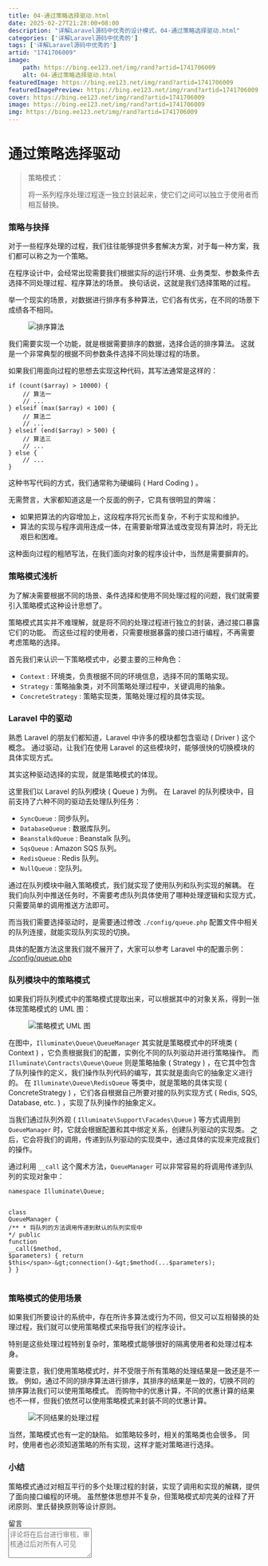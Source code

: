```yaml
---
title: 04-通过策略选择驱动.html
date: 2025-02-27T21:28:00+08:00
description: "详解Laravel源码中优秀的设计模式，04-通过策略选择驱动.html"
categories: ['详解Laravel源码中优秀的']
tags: ['详解Laravel源码中优秀的']
artid: "1741706009"
image:
    path: https://bing.ee123.net/img/rand?artid=1741706009
    alt: 04-通过策略选择驱动.html
featuredImage: https://bing.ee123.net/img/rand?artid=1741706009
featuredImagePreview: https://bing.ee123.net/img/rand?artid=1741706009
cover: https://bing.ee123.net/img/rand?artid=1741706009
image: https://bing.ee123.net/img/rand?artid=1741706009
img: https://bing.ee123.net/img/rand?artid=1741706009
---
```


<html><head><meta charset="utf-8"><meta http-equiv="X-UA-Compatible" content="IE=edge,chrome=1"><meta name="viewport" content="width=device-width,initial-scale=1,user-scalable=no,viewport-fit=cover"><meta name="google-site-verification" content="cCHsgG9ktuCTgWgYfqCJql8AeR4gAne4DTZqztPoirE"><meta name="apple-itunes-app" content="app-id=987739104"><meta name="baidu-site-verification" content="qiK2a1kcFc"><meta name="360-site-verification" content="4c3c7d57d59f0e1a308462fbc7fd7e51"><meta name="sogou_site_verification" content="c49WUDZczQ"><title data-vue-meta="true">详解 Laravel 源码中优秀的设计模式 - 有明 - 掘金小册</title><link rel="preload" href="https://b-gold-cdn.xitu.io/v3/static/js/manifest.060adf3290877312ec3f.js" as="script"><link rel="preload" href="https://b-gold-cdn.xitu.io/v3/static/js/vendor.e6fd81aa1499049a5bee.js" as="script"><link rel="preload" href="https://b-gold-cdn.xitu.io/v3/static/js/app.a99a1e8180beec940a3f.js" as="script"><link rel="preload" href="https://b-gold-cdn.xitu.io/v3/static/css/app.b796f2cb9b18ed584e56cf5802f4527d.css" as="style"><link rel="apple-touch-icon" sizes="180x180" href="https://b-gold-cdn.xitu.io/favicons/v2/apple-touch-icon.png"><link rel="icon" type="image/png" sizes="32x32" href="https://b-gold-cdn.xitu.io/favicons/v2/favicon-32x32.png"><link rel="icon" type="image/png" sizes="16x16" href="https://b-gold-cdn.xitu.io/favicons/v2/favicon-16x16.png"><link rel="manifest" href="https://b-gold-cdn.xitu.io/favicons/v2/manifest.json"><link rel="mask-icon" href="https://b-gold-cdn.xitu.io/favicons/v2/safari-pinned-tab.svg" color="#5bbad5"><link rel="shortcut icon" href="https://b-gold-cdn.xitu.io/favicons/v2/favicon.ico"><meta name="msapplication-config" content="https://b-gold-cdn.xitu.io/favicons/v2/browserconfig.xml"><meta name="theme-color" content="#ffffff"><link rel="search" title="掘金" href="https://b-gold-cdn.xitu.io/conf/search.xml" type="application/opensearchdescription+xml"><link rel="stylesheet" href="https://b-gold-cdn.xitu.io/ionicons/2.0.1/css/ionicons.min.css"><link rel="stylesheet" href="https://b-gold-cdn.xitu.io/asset/fw-icon/1.0.9/iconfont.css"><link href="https://b-gold-cdn.xitu.io/v3/static/css/app.b796f2cb9b18ed584e56cf5802f4527d.css" rel="stylesheet"><script src="https://www.googletagmanager.com/gtag/js?id=UA-93217128-6"></script><script async="" src="https://hm.baidu.com/hm.js?93bbd335a208870aa1f296bcd6842e5e"></script><script async="" src="//www.google-analytics.com/analytics.js"></script><script type="text/javascript" async="" src="https://assets.growingio.com/vds.js"></script><script type="text/javascript" charset="utf-8" async="" src="https://b-gold-cdn.xitu.io/v3/static/js/8.6975c7d55979d107f394.js"></script><meta data-vmid="keywords" name="keywords" content="掘金,稀土,Vue.js,微信小程序,Kotlin,RxJava,React Native,Wireshark,敏捷开发,Bootstrap,OKHttp,正则表达式,WebGL,Webpack,Docker,MVVM" data-vue-meta="true"><meta data-vmid="description" name="description" content="掘金是一个帮助开发者成长的社区，是给开发者用的 Hacker News，给设计师用的 Designer News，和给产品经理用的 Medium。掘金的技术文章由稀土上聚集的技术大牛和极客共同编辑为你筛选出最优质的干货，其中包括：Android、iOS、前端、后端等方面的内容。用户每天都可以在这里找到技术世界的头条内容。与此同时，掘金内还有沸点、掘金翻译计划、线下活动、专栏文章等内容。即使你是 GitHub、StackOverflow、开源中国的用户，我们相信你也可以在这里有所收获。" data-vue-meta="true"></head><body><div data-v-41acfafa="" data-v-decff8c4="" class="section-content"><div data-v-41acfafa="" class="section-page book-section-view"><div data-v-41acfafa="" class="entry-content article-content"><h1 class="heading" data-id="heading-0">通过策略选择驱动</h1>
<blockquote>
<p>策略模式：</p>
<p>将一系列程序处理过程逐一独立封装起来，使它们之间可以独立于使用者而相互替换。</p>
</blockquote>
<h3 class="heading" data-id="heading-1">策略与抉择</h3>
<p>对于一些程序处理的过程，我们往往能够提供多套解决方案，对于每一种方案，我们都可以称之为一个策略。</p>
<p>在程序设计中，会经常出现需要我们根据实际的运行环境、业务类型、参数条件去选择不同处理过程、程序算法的场景。
换句话说，这就是我们选择策略的过程。</p>
<p>举一个现实的场景，对数据进行排序有多种算法，它们各有优劣，在不同的场景下成绩各不相同。</p>
<p></p><figure><img alt="排序算法" class="lazyload inited loaded" data-src="https://user-gold-cdn.xitu.io/2017/12/21/1607928130664dca?imageView2/0/w/1280/h/960/format/webp/ignore-error/1" data-width="679" data-height="242" src="https://user-gold-cdn.xitu.io/2017/12/21/1607928130664dca?imageView2/0/w/1280/h/960/format/webp/ignore-error/1"><figcaption></figcaption></figure><p></p>
<p>我们需要实现一个功能，就是根据需要排序的数据，选择合适的排序算法。
这就是一个非常典型的根据不同参数条件选择不同处理过程的场景。</p>
<p>如果我们用面向过程的思想去实现这种代码，其写法通常是这样的：</p>
<pre><code class="hljs php" lang="php"><span class="hljs-keyword">if</span> (count($array) &gt; <span class="hljs-number">10000</span>) {
    <span class="hljs-comment">// 算法一</span>
    <span class="hljs-comment">// ...</span>
} <span class="hljs-keyword">elseif</span> (max($array) &lt; <span class="hljs-number">100</span>) {
    <span class="hljs-comment">// 算法二</span>
    <span class="hljs-comment">// ...</span>
} <span class="hljs-keyword">elseif</span> (end($array) &gt; <span class="hljs-number">500</span>) {
    <span class="hljs-comment">// 算法三</span>
    <span class="hljs-comment">// ...</span>
} <span class="hljs-keyword">else</span> {
    <span class="hljs-comment">// ...</span>
}
</code></pre><p>这种书写代码的方式，我们通常称为硬编码 ( Hard Coding ) 。</p>
<p>无需赘言，大家都知道这是一个反面的例子，它具有很明显的弊端：</p>
<ul>
<li>如果把算法的内容增加上，这段程序将冗长而复杂，不利于实现和维护。</li>
<li>算法的实现与程序调用连成一体，在需要新增算法或改变现有算法时，将无比艰巨和困难。</li>
</ul>
<p>这种面向过程的粗陋写法，在我们面向对象的程序设计中，当然是需要摒弃的。</p>
<h3 class="heading" data-id="heading-2">策略模式浅析</h3>
<p>为了解决需要根据不同的场景、条件选择和使用不同处理过程的问题，我们就需要引入策略模式这种设计思想了。</p>
<p>策略模式其实并不难理解，就是将不同的处理过程进行独立的封装，通过接口暴露它们的功能。
而这些过程的使用者，只需要根据暴露的接口进行编程，不再需要考虑策略的选择。</p>
<p>首先我们来认识一下策略模式中，必要主要的三种角色：</p>
<ul>
<li><code>Context</code> : 环境类，负责根据不同的环境信息，选择不同的策略实现。</li>
<li><code>Strategy</code> : 策略抽象类，对不同策略处理过程中，关键调用的抽象。</li>
<li><code>ConcreteStrategy</code> : 策略实现类，策略处理过程的具体实现。</li>
</ul>
<h3 class="heading" data-id="heading-3">Laravel 中的驱动</h3>
<p>熟悉 Laravel 的朋友们都知道，Laravel 中许多的模块都包含驱动 ( Driver ) 这个概念。
通过驱动，让我们在使用 Laravel 的这些模块时，能够很快的切换模块的具体实现方式。</p>
<p>其实这种驱动选择的实现，就是策略模式的体现。</p>
<p>这里我们以 Laravel 的队列模块 ( Queue ) 为例。
在 Laravel 的队列模块中，目前支持了六种不同的驱动去处理队列任务：</p>
<ul>
<li><code>SyncQueue</code> : 同步队列。</li>
<li><code>DatabaseQueue</code> : 数据库队列。</li>
<li><code>BeanstalkdQueue</code> : Beanstalk 队列。</li>
<li><code>SqsQueue</code> : Amazon SQS 队列。</li>
<li><code>RedisQueue</code> : Redis 队列。</li>
<li><code>NullQueue</code> : 空队列。</li>
</ul>
<p>通过在队列模块中融入策略模式，我们就实现了使用队列和队列实现的解耦。
在我们向队列中推送任务时，不需要考虑队列具体使用了哪种处理逻辑和实现方式，只需要简单的调用推送方法即可。</p>
<p>而当我们需要选择驱动时，是需要通过修改 <code>./config/queue.php</code> 配置文件中相关的队列连接，就能实现队列实现的切换。</p>
<p>具体的配置方法这里我们就不展开了，大家可以参考 Laravel 中的配置示例：
<a target="_blank" href="https://link.juejin.im?target=https%3A%2F%2Fgithub.com%2Flaravel%2Flaravel%2Fblob%2Fmaster%2Fconfig%2Fqueue.php" rel="nofollow noopener noreferrer">./config/queue.php</a></p>
<h3 class="heading" data-id="heading-4">队列模块中的策略模式</h3>
<p>如果我们将队列模式中的策略模式提取出来，可以根据其中的对象关系，得到一张体现策略模式的 UML 图：</p>
<p></p><figure><img alt="策略模式 UML 图" class="lazyload inited" data-src="https://user-gold-cdn.xitu.io/2017/12/21/1607927eba9073b6?imageView2/0/w/1280/h/960/format/webp/ignore-error/1" data-width="1280" data-height="476" src="https://user-gold-cdn.xitu.io/2017/12/21/1607927eba9073b6?imageView2/0/w/1280/h/960/format/webp/ignore-error/1"><figcaption></figcaption></figure><p></p>
<p>在图中，<code>Illuminate\Queue\QueueManager</code> 其实就是策略模式中的环境类 ( Context ) ，它负责根据我们的配置，实例化不同的队列驱动并进行策略操作。
而 <code>Illuminate\Contracts\Queue\Queue</code> 则是策略抽象 ( Strategy ) ，在它其中包含了队列操作的定义，我们操作队列代码的编写，其实就是面向它的抽象定义进行的。
在 <code>Illuminate\Queue\RedisQueue</code> 等类中，就是策略的具体实现 ( ConcreteStrategy ) ，它们各自根据自己所要对接的队列实现方式 ( Redis, SQS, Database, etc. ) ，实现了队列操作的抽象定义。</p>
<p>当我们通过队列外观 ( <code>Illuminate\Support\Facades\Queue</code> ) 等方式调用到 <code>QueueManager</code> 时，它就会根据配置和其中绑定关系，创建队列驱动的实现类。
之后，它会将我们的调用，传递到队列驱动的实现类中，通过具体的实现来完成我们的操作。</p>
<p>通过利用 <code>__call</code> 这个魔术方法，<code>QueueManager</code> 可以非常容易的将调用传递到队列的实现对象中：</p>
<pre><code class="hljs php" lang="php"><span class="hljs-keyword">namespace</span> <span class="hljs-title">Illuminate</span>\<span class="hljs-title">Queue</span>;

<span class="hljs-class"><span class="hljs-keyword">class</span> <span class="hljs-title">QueueManager</span>
</span>{
    <span class="hljs-comment">/**
     * 将队列的方法调用传递到默认的队列实现中
     */</span>
    <span class="hljs-keyword">public</span> <span class="hljs-function"><span class="hljs-keyword">function</span> <span class="hljs-title">__call</span><span class="hljs-params">($method, $parameters)</span>
    </span>{
        <span class="hljs-keyword">return</span> <span class="hljs-keyword">$this</span>-&gt;connection()-&gt;$method(...$parameters);
    }
}
</code></pre><h3 class="heading" data-id="heading-5">策略模式的使用场景</h3>
<p>如果我们所要设计的系统中，存在所许多算法或行为不同，但又可以互相替换的处理过程，我们就可以使用策略模式来指导我们的程序设计。</p>
<p>特别是这些处理过程特别复杂时，策略模式能够很好的隔离使用者和处理过程本身。</p>
<p>需要注意，我们使用策略模式时，并不受限于所有策略的处理结果是一致还是不一致。
例如，通过不同的排序算法进行排序，其排序的结果是一致的，切换不同的排序算法我们可以使用策略模式。
而购物中的优惠计算，不同的优惠计算的结果也不一样，但我们依然可以使用策略模式来封装不同的优惠计算。</p>
<p></p><figure><img alt="不同结果的处理过程" class="lazyload inited" data-src="https://user-gold-cdn.xitu.io/2017/12/21/160792b43215c6ab?imageView2/0/w/1280/h/960/format/webp/ignore-error/1" data-width="568" data-height="363" src="https://user-gold-cdn.xitu.io/2017/12/21/160792b43215c6ab?imageView2/0/w/1280/h/960/format/webp/ignore-error/1"><figcaption></figcaption></figure><p></p>
<p>当然，策略模式也有一定的缺陷。
如策略较多时，相关的策略类也会很多。
同时，使用者也必须知道策略的所有实现，这样才能对策略进行选择。</p>
<h3 class="heading" data-id="heading-6">小结</h3>
<p>策略模式通过对相互平行的多个处理过程的封装，实现了调用和实现的解耦，提供了面向接口编程的环境。
虽然整体思想并不复杂，但策略模式却完美的诠释了开闭原则、里氏替换原则等设计原则。</p>
</div><section data-v-41acfafa="" class="book-comments"><div data-v-41acfafa="" class="box-title">留言</div><div data-v-41acfafa="" class="comment-box"><div data-v-efcd2e56="" data-v-41acfafa="" class="comment-form comment-form" id="comment"><div data-v-b2db8566="" data-v-1b9df826="" data-v-efcd2e56="" data-src="https://avatars0.githubusercontent.com/u/8953279?v=4" class="lazy avatar avatar" title="" style="background-image: none;"></div><textarea data-v-efcd2e56="" placeholder="评论将在后台进行审核，审核通过后对所有人可见" class="content-input" style="overflow: hidden; overflow-wrap: break-word; height: 60px;"></textarea><div data-v-efcd2e56="" class="action-box" style="display: none;"><div data-v-54e3f196="" data-v-efcd2e56="" class="image-uploader image-uploader" style="display: none;"><input data-v-54e3f196="" type="file" class="input"><button data-v-54e3f196="" class="upload-btn"><i data-v-54e3f196="" class="icon ion-image"></i><span data-v-54e3f196="">上传图片</span></button></div><div data-v-efcd2e56="" class="submit-box"><span data-v-efcd2e56="" class="submit-text">Ctrl or ⌘ + Enter</span><button data-v-efcd2e56="" class="submit-btn">评论</button></div></div><!----></div></div><ul data-v-51163f89="" data-v-41acfafa="" st:block="commentList" class="comment-list comment-list"><!----></ul></section></div></div><!----><!----></body></html>